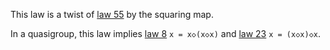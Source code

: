 This law is a twist of [law 55](https://teorth.github.io/equational_theories/implications/?55) by the squaring map.

In a quasigroup, this law implies [law 8](https://teorth.github.io/equational_theories/implications/?8) `x = x◇(x◇x)` and [law 23](https://teorth.github.io/equational_theories/implications/?23) `x = (x◇x)◇x`.
